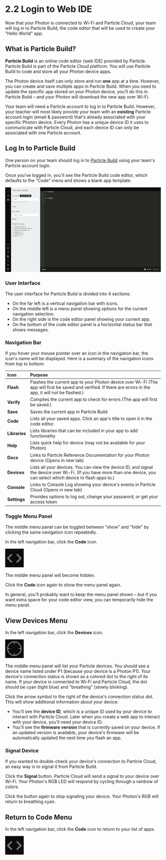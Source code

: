 # 2.2 Login to Web IDE

Now that your Photon is connected to Wi-Fi and Particle Cloud, your team will log in to Particle Build, the code editor that will be used to create your "Hello World" app.

## What is Particle Build?

**Particle Build** is an online code editor \(web IDE\) provided by Particle.  Particle Build is part of the Particle Cloud platform. You will use Particle Build to code and store all your Photon device apps.

The Photon device itself can only store and run **one** app at a time. However, you can create and save multiple apps in Particle Build. When you need to update the specific app stored on your Photon device, you'll do this in Particle Build – and your Photon will download the new app over Wi-Fi.

Your team will need a Particle account to log in to Particle Build.  However, your teacher will most likely provide your team with an **existing** Particle account login \(email & password\) that's already associated with your specific Photon device. Every Photon has a unique device ID it uses to communicate with Particle Cloud, and each device ID can only be associated with one Particle account.

## Log In to Particle Build

One person on your team should log in to [Particle Build](https://login.particle.io/build) using your team's Particle account login.

Once you've logged in, you'll see the Particle Build code editor, which defaults to the "Code" menu and shows a blank app template.

![Particle Build User Interface](../../.gitbook/assets/particle-build-ui.png)

### User Interface

The user interface for Particle Build is divided into 4 sections:

* On the far left is a vertical navigation bar with icons.
* On the middle left is a menu panel showing options for the current navigation selection.
* On the right side is the code editor panel showing your current app.
* On the bottom of the code editor panel is a horizontal status bar that shows messages.

### Navigation Bar

If you hover your mouse pointer over an icon in the navigation bar, the icon's name will be displayed. Here is a summary of the navigation icons from top to bottom:

| Icon | Purpose |
| :--- | :--- |
| **Flash** | Flashes the current app to your Photon device over Wi-Fi \(The app will first be saved and verified. If there are errors in the app, it will not be flashed.\) |
| **Verify** | Complies the current app to check for errors \(The app will first be saved.\) |
| **Save** | Saves the current app in Particle Build |
| **Code** | Lists all your saved apps. Click an app's title to open it in the code editor. |
| **Libraries** | Lists libraries that can be included in your app to add functionality |
| **Help** | Lists quick help for device \(may not be available for your Photon\) |
| **Docs** | Links to Particle Reference Documentation for your Photon device \(Opens in new tab\) |
| **Devices** | Lists all your devices. You can view the device ID, and signal the device over Wi-Fi. \(If you have more than one device, you can select which device to flash apps to.\) |
| **Console** | Links to Console Log showing your device's events in Particle Cloud \(Opens in new tab\) |
| **Settings** | Provides options to log out, change your password, or get your access token |

### Toggle Menu Panel

The middle menu panel can be toggled between "show" and "hide" by clicking the same navigation icon repeatedly.

In the left navigation bar, click the **Code** icon.

![Code Icon](../../.gitbook/assets/pb-code-icon.png)

The middle menu panel will become hidden.

Click the **Code** icon again to show the menu panel again.

In general, you'll probably want to keep the menu panel shown – but if you want extra space for your code editor view, you can temporarily hide the menu panel.

## View Devices Menu

In the left navigation bar, click the **Devices** icon.

![Devices Icon](../../.gitbook/assets/pb-devices-icon.png)

The middle menu panel will list your Particle devices. You should see a device name listed under P1 \(because your device is a Photon P1\). Your device's connection status is shown as a colored dot to the right of its name.  If your device is connected to Wi-Fi and Particle Cloud, the dot should be cyan \(light blue\) and "breathing" \(slowly blinking\).

Click the arrow symbol to the right of the device's connection status dot. This will show additional information about your device:

* You'll see the **device ID**, which is a unique ID used by your device to interact with Particle Cloud. Later when you create a web app to interact with your device, you'll need your device ID.
* You'll see the **firmware version** that is currently saved on your device. If an updated version is available, your device's firmware will be automatically updated the next time you flash an app.

### Signal Device

If you wanted to double-check your device's connection to Particle Cloud, an easy way is to signal it from Particle Build.

Click the **Signal** button. Particle Cloud will send a signal to your device over Wi-Fi. Your Photon's RGB LED will respond by cycling through a rainbow of colors.

Click the button again to stop signaling your device. Your Photon's RGB will return to breathing cyan.

## Return to Code Menu

In the left navigation bar, click the **Code** icon to return to your list of apps.

![Code Icon](../../.gitbook/assets/pb-code-icon.png)

